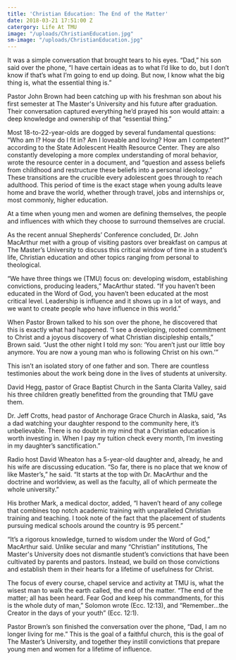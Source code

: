 ```yaml
---
title: 'Christian Education: The End of the Matter'
date: 2018-03-21 17:51:00 Z
catergory: Life At TMU
image: "/uploads/ChristianEducation.jpg"
sm-image: "/uploads/ChristianEducation.jpg"
---
```


It was a simple conversation that brought tears to his eyes. 
“Dad,” his son said over the phone, “I have certain ideas as to what I’d like to do, but I don’t know if that’s what I’m going to end up doing. But now, I know what the big thing is, what the essential thing is.” 

Pastor John Brown had been catching up with his freshman son about his first semester at The Master's University and his future after graduation. Their conversation captured everything he’d prayed his son would attain: a deep knowledge and ownership of that “essential thing.” 

Most 18-to-22-year-olds are dogged by several fundamental questions: “Who am I? How do I fit in? Am I loveable and loving? How am I competent?” according to the State Adolescent Health Resource Center. They are also constantly developing a more complex understanding of moral behavior, wrote the resource center in a document, and “question and assess beliefs from childhood and restructure these beliefs into a personal ideology.”
These transitions are the crucible every adolescent goes through to reach adulthood. This period of time is the exact stage when young adults leave home and brave the world, whether through travel, jobs and internships or, most commonly, higher education. 

At a time when young men and women are defining themselves, the people and influences with which they choose to surround themselves are crucial. 

As the recent annual Shepherds’ Conference concluded, Dr. John MacArthur met with a group of visiting pastors over breakfast on campus at The Master’s University to discuss this critical window of time in a student’s life, Christian education and other topics ranging from personal to theological. 

“We have three things we (TMU) focus on: developing wisdom, establishing convictions, producing leaders,” MacArthur stated. “If you haven’t been educated in the Word of God, you haven’t been educated at the most critical level. Leadership is influence and it shows up in a lot of ways, and we want to create people who have influence in this world.” 

When Pastor Brown talked to his son over the phone, he discovered that this is exactly what had happened. “I see a developing, rooted commitment to Christ and a joyous discovery of what Christian discipleship entails,” Brown said. “Just the other night I told my son: ‘You aren’t just our little boy anymore. You are now a young man who is following Christ on his own.’”

This isn’t an isolated story of one father and son. There are countless testimonies about the work being done in the lives of students at university. 

David Hegg, pastor of Grace Baptist Church in the Santa Clarita Valley, said his three children greatly benefitted from the grounding that TMU gave them. 

Dr. Jeff Crotts, head pastor of Anchorage Grace Church in Alaska, said, “As a dad watching your daughter respond to the community here, it’s unbelievable. There is no doubt in my mind that a Christian education is worth investing in. When I pay my tuition check every month, I’m investing in my daughter’s sanctification.” 
	
Radio host David Wheaton has a 5-year-old daughter and, already, he and his wife are discussing education. “So far, there is no place that we know of like Master’s,” he said. “It starts at the top with Dr. MacArthur and the doctrine and worldview, as well as the faculty, all of which permeate the whole university.” 

His brother Mark, a medical doctor, added, “I haven’t heard of any college that combines top notch academic training with unparalleled Christian training and teaching. I took note of the fact that the placement of students pursuing medical schools around the country is 95 percent.”
	
“It’s a rigorous knowledge, turned to wisdom under the Word of God,” MacArthur said. Unlike secular and many “Christian” institutions, The Master's University does not dismantle student’s convictions that have been cultivated by parents and pastors. Instead, we build on those convictions and establish them in their hearts for a lifetime of usefulness for Christ. 

The focus of every course, chapel service and activity at TMU is, what the wisest man to walk the earth called, the end of the matter. “The end of the matter; all has been heard. Fear God and keep his commandments, for this is the whole duty of man,” Solomon wrote (Ecc. 12:13), and “Remember…the Creator in the days of your youth” (Ecc. 12:1). 

Pastor Brown’s son finished the conversation over the phone, “Dad, I am no longer living for me.” This is the goal of a faithful church, this is the goal of The Master’s University, and together they instill convictions that prepare young men and women for a lifetime of influence.